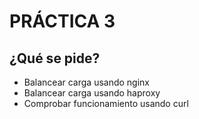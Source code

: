 # PRÁCTICA 3

## ¿Qué se pide?
 - Balancear carga usando nginx
 - Balancear carga usando haproxy
 - Comprobar funcionamiento usando curl
